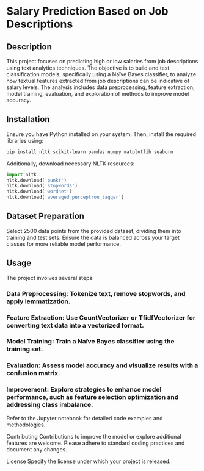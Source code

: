 # Salary Prediction Based on Job Descriptions

## Description

This project focuses on predicting high or low salaries from job descriptions using text analytics techniques. The objective is to build and test classification models, specifically using a Naïve Bayes classifier, to analyze how textual features extracted from job descriptions can be indicative of salary levels. The analysis includes data preprocessing, feature extraction, model training, evaluation, and exploration of methods to improve model accuracy.

## Installation

Ensure you have Python installed on your system. Then, install the required libraries using:

```bash
pip install nltk scikit-learn pandas numpy matplotlib seaborn
```
Additionally, download necessary NLTK resources:


```python
import nltk
nltk.download('punkt')
nltk.download('stopwords')
nltk.download('wordnet')
nltk.download('averaged_perceptron_tagger')
```
## Dataset Preparation
Select 2500 data points from the provided dataset, dividing them into training and test sets. Ensure the data is balanced across your target classes for more reliable model performance.

## Usage
The project involves several steps:

### Data Preprocessing: Tokenize text, remove stopwords, and apply lemmatization.
### Feature Extraction: Use CountVectorizer or TfidfVectorizer for converting text data into a vectorized format.
### Model Training: Train a Naïve Bayes classifier using the training set.
### Evaluation: Assess model accuracy and visualize results with a confusion matrix.
### Improvement: Explore strategies to enhance model performance, such as feature selection optimization and addressing class imbalance.
Refer to the Jupyter notebook for detailed code examples and methodologies.

Contributing
Contributions to improve the model or explore additional features are welcome. Please adhere to standard coding practices and document any changes.

License
Specify the license under which your project is released.
